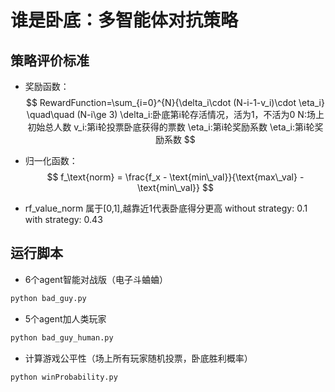 # 谁是卧底：多智能体对抗策略

## 策略评价标准
- 奖励函数：
$$
RewardFunction=\sum_{i=0}^{N}{\delta_i\cdot (N-i-1-v_i)\cdot \eta_i} \quad\quad (N-i\ge 3)
\delta_i:卧底第i轮存活情况，活为1，不活为0
N:场上初始总人数
v_i:第i轮投票卧底获得的票数
\eta_i:第i轮奖励系数
\eta_i:第i轮奖励系数
$$

- 归一化函数：
$$
f_\text{norm} = \frac{f_x - \text{min\_val}}{\text{max\_val} - \text{min\_val}}
$$

- rf_value_norm 属于[0,1],越靠近1代表卧底得分更高
without strategy: 0.1
with strategy: 0.43

## 运行脚本
- 6个agent智能对战版（电子斗蛐蛐）
```bash
python bad_guy.py
```
- 5个agent加人类玩家
```bash
python bad_guy_human.py
```
- 计算游戏公平性（场上所有玩家随机投票，卧底胜利概率）
```bash
python winProbability.py
```
